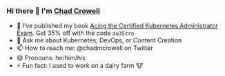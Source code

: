 ### Hi there 👋 I'm [Chad Crowell](https://www.polywork.com/chadmcrowell)

- 🔭 I’ve published my book [Acing the Certified Kubernetes Administrator Exam](https://www.manning.com/books/acing-the-certified-kubernetes-administrator-exam?utm_source=acingthecka&utm_medium=affiliate&utm_campaign=book_crowell_acing_6_8_22&a_aid=acingthecka&a_bid=5502c16b). Get 35% off with the code `au35cro`
- 💬 Ask me about Kubernetes, DevOps, or Content Creation
- 📫 How to reach me: @chadmcrowell on Twitter
- 😄 Pronouns: he/him/his
- ⚡ Fun fact: I used to work on a dairy farm 🐮
